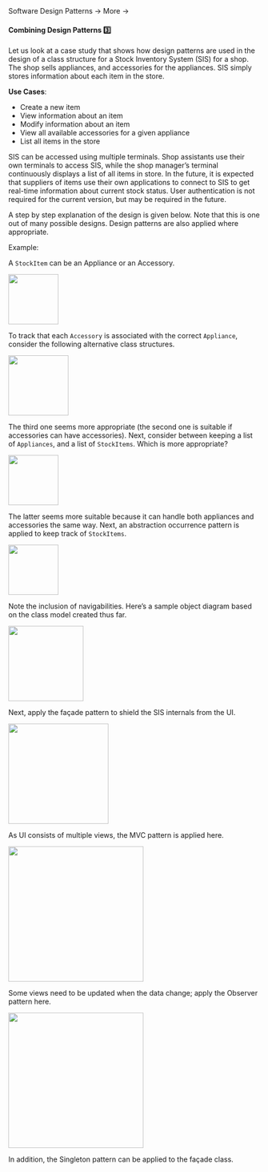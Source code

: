 <link rel="stylesheet" href="{{baseUrl}}/css/textbook.css">

<div class="website-content">

<div id="path">Software Design Patterns &rarr; More &rarr;</div>

<div id="title">

#### Combining Design Patterns :three:

</div>

<div id="body">

Let us look at a case study that shows how design patterns are used in the design of a class structure for a Stock Inventory System (SIS) for a shop. The shop sells appliances, and accessories for the appliances. SIS simply stores information about each item in the store.

<tip-box>

**Use Cases**:

* Create a new item
* View information about an item
* Modify information about an item
* View all available accessories for a given appliance
* List all items in the store

</tip-box>

SIS can be accessed using multiple terminals. Shop assistants use their own terminals to access SIS, while the shop manager’s terminal continuously displays a list of all items in store. In the future, it is expected that suppliers of items use their own applications to connect to SIS to get real-time information about current stock status.  User authentication is not required for the current version, but may be required in the future.

A step by step explanation of the design is given below. Note that this is one out of many possible designs.  Design patterns are also applied where appropriate.

<tip-box>

Example:

A `StockItem` can be an Appliance or an Accessory.

<img src="{{baseUrl}}/designPatterns/more/combiningDesignPatterns/images/stockItem.png" height="100" />
<p/>

To track that each `Accessory` is associated with the correct `Appliance`, consider the following alternative class structures.

<img src="{{baseUrl}}/designPatterns/more/combiningDesignPatterns/images/alternativeOne.png" height="120" />
<p/>

The third one seems more appropriate (the second one is suitable if accessories can have accessories). Next, consider between keeping a list of `Appliances`, and a list of `StockItems`.  Which is more appropriate?

<img src="{{baseUrl}}/designPatterns/more/combiningDesignPatterns/images/alternativeTwo.png" height="100" />
<p/>

The latter seems more suitable because it can handle both appliances and accessories the same way. Next, an abstraction occurrence pattern is applied to keep track of `StockItems`.

<img src="{{baseUrl}}/designPatterns/more/combiningDesignPatterns/images/alternativeThree.png" height="100" />
<p/>

Note the inclusion of navigabilities. Here’s a sample object diagram based on the class model created thus far.

<img src="{{baseUrl}}/designPatterns/more/combiningDesignPatterns/images/stockItemListObjectDiagram.png" height="150" />
<p/>

Next, apply the façade pattern to shield the SIS internals from the UI.

<img src="{{baseUrl}}/designPatterns/more/combiningDesignPatterns/images/withFacade.png" height="200" />
<p/>

As UI consists of multiple views, the  MVC pattern is applied here.

<img src="{{baseUrl}}/designPatterns/more/combiningDesignPatterns/images/withMVC.png" height="270" />
<p/>

Some views need to be updated when the data change; apply the Observer pattern here.

<img src="{{baseUrl}}/designPatterns/more/combiningDesignPatterns/images/withObserver.png" height="270" />
<p/>

In addition, the Singleton pattern can be applied to the façade class.

</tip-box>

</div>

<div id="extras">
</div>

</div>
